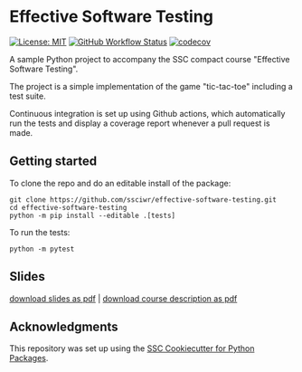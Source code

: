 # Effective Software Testing

[![License: MIT](https://img.shields.io/badge/License-MIT-yellow.svg)](https://opensource.org/licenses/MIT)
[![GitHub Workflow Status](https://img.shields.io/github/actions/workflow/status/ssciwr/effective-software-testing/ci.yml?branch=main)](https://github.com/ssciwr/effective-software-testing/actions/workflows/ci.yml)
[![codecov](https://codecov.io/gh/ssciwr/effective-software-testing/branch/main/graph/badge.svg)](https://codecov.io/gh/ssciwr/effective-software-testing)

A sample Python project to accompany the SSC compact course "Effective Software Testing".

The project is a simple implementation of the game "tic-tac-toe" including a test suite.

Continuous integration is set up using Github actions, which automatically run the tests and display a coverage report whenever a pull request is made.

## Getting started

To clone the repo and do an editable install of the package:

```
git clone https://github.com/ssciwr/effective-software-testing.git
cd effective-software-testing
python -m pip install --editable .[tests]
```

To run the tests:

```
python -m pytest
```

## Slides

[download slides as pdf](https://github.com/ssciwr/effective-software-testing/raw/main/docs/slides/slides.pdf) | [download course description as pdf](https://ssc.iwr.uni-heidelberg.de/sites/default/files/effective-software-testing.pdf)

## Acknowledgments

This repository was set up using the [SSC Cookiecutter for Python Packages](https://github.com/ssciwr/cookiecutter-python-package).
